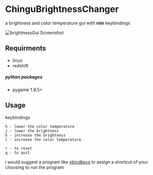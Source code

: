 # ChinguBrightnessChanger
a brightness and color temperature gui with **vim** keybindings

![brightnessGui Screenshot](https://user-images.githubusercontent.com/68774237/131709040-a51d3372-d8c8-4ab0-aa95-19543ed1708d.png)


## Requirments
- linux
- redshift
##### **python packages**
- pygame 1.9.5+

## Usage
keybindings
```
h - lower the color temperature
j - lower the brightness
k - increase the brightness
l - increase the color temperature

r - to reset
q - to quit
```
i would suggest a program like [xbindkeys](https://wiki.archlinux.org/title/Xbindkeys) to assign a shortcut of your choosing to run the program
